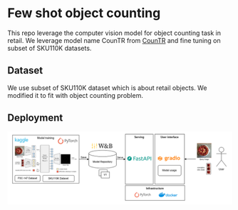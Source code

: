 # Few shot object counting

This repo leverage the computer vision model for object counting task in retail. We leverage model name CounTR from [CounTR](https://github.com/Verg-Avesta/CounTR) and fine tuning on subset of SKU110K datasets.

## Dataset

We use subset of SKU110K dataset which is about retail objects. We modified it to fit with object counting problem.

## Deployment

![Model Deployment](imgs/deploy_diagram.png)


